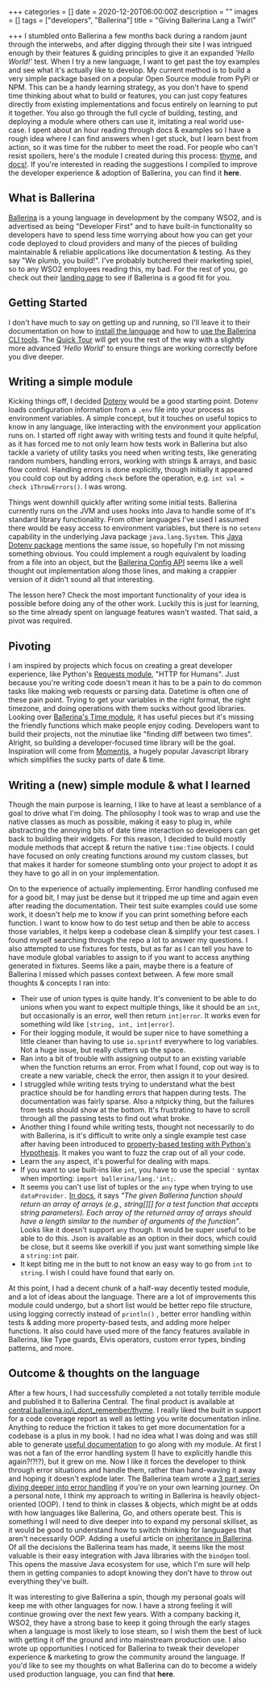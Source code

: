+++
categories = []
date = 2020-12-20T06:00:00Z
description = ""
images = []
tags = ["developers", "Ballerina"]
title = "Giving Ballerina Lang a Twirl"

+++
I stumbled onto Ballerina a few months back during a random jaunt through the interwebs, and after digging through their site I was intrigued enough by their features & guiding principles to give it an expanded _'Hello World!'_ test. When I try a new language, I want to get past the toy examples and see what it's actually like to develop. My current method is to build a very simple package based on a popular Open Source module from PyPi or NPM. This can be a handy learning strategy, as you don't have to spend time thinking about what to build or features, you can just copy features directly from existing implementations and focus entirely on learning to put it together. You also go through the full cycle of building, testing, and deploying a module where others can use it, imitating a real world use-case. I spent about an hour reading through docs & examples so I have a rough idea where I can find answers when I get stuck, but I learn best from action, so it was time for the rubber to meet the road. For people who can't resist spoilers, here's the module I created during this process: [thyme](https://central.ballerina.io/i_dont_remember/thyme), and [docs!](https://i-dont-remember.github.io/thyme/). If you're interested in reading the suggestions I compiled to improve the developer experience & adoption of Ballerina, you can find it **here**.

## What is Ballerina

[Ballerina](https://ballerina.io/) is a young language in development by the company WSO2, and is advertised as being "Developer First" and to have built-in functionality so developers have to spend less time worrying about how you can get your code deployed to cloud providers and many of the pieces of building maintainable & reliable applications like documentation & testing. As they say "We plumb, you build!". I've probably butchered their marketing spiel, so to any WSO2 employees reading this, my bad. For the rest of you, go check out their [landing page](https://ballerina.io) to see if Ballerina is a good fit for you.

## Getting Started

I don't have much to say on getting up and running, so I'll leave it to their documentation on how to [install the language](https://ballerina.io/learn/installing-ballerina/) and how to [use the Ballerina CLI tools](https://ballerina.io/learn/using-the-cli-tools/). The [Quick Tour](https://ballerina.io/learn/quick-tour/) will get you the rest of the way with a slightly more advanced _'Hello World_' to ensure things are working correctly before you dive deeper.

## Writing a simple module

Kicking things off, I decided [Dotenv](https://www.npmjs.com/package/dotenv) would be a good starting point. Dotenv loads configuration information from a `.env` file into your process as environment variables. A simple concept, but it touches on useful topics to know in any language, like interacting with the environment your application runs on. I started off right away with writing tests and found it quite helpful, as it has forced me to not only learn how tests work in Ballerina but also tackle a variety of utility tasks you need when writing tests, like generating random numbers, handling errors, working with strings & arrays, and basic flow control. Handling errors is done explicitly, though initially it appeared you could cop out by adding `check` before the operation, e.g. `int val = check iThrowErrors()`. I was wrong.

Things went downhill quickly after writing some initial tests. Ballerina currently runs on the JVM and uses hooks into Java to handle some of it's standard library functionality. From other languages I've used I assumed there would be easy access to environment variables, but there is no `setenv` capability in the underlying Java package `java.lang.System`. This [Java Dotenv package](https://github.com/cdimascio/dotenv-java#faq) mentions the same issue, so hopefully I'm not missing something obvious. You could implement a rough equivalent by loading from a file into an object, but the [Ballerina Config API](https://ballerina.io/learn/by-example/config-api.html) seems like a well thought out implementation along those lines, and making a crappier version of it didn't sound all that interesting.

The lesson here? Check the most important functionality of your idea is possible before doing any of the other work. Luckily this is just for learning, so the time already spent on language features wasn't wasted. That said, a pivot was required.

## Pivoting

I am inspired by projects which focus on creating a great developer experience, like Python's [Requests module](https://requests.readthedocs.io/en/master/), "HTTP for Humans". Just because you're writing code doesn't mean it has to be a pain to do common tasks like making web requests or parsing data. Datetime is often one of these pain point. Trying to get your variables in the right format, the right timezone, and doing operations with them sucks without good libraries. Looking over [Ballerina's Time module](https://ballerina.io/learn/by-example/time.html), it has useful pieces but it's missing the friendly functions which make people enjoy coding. Developers want to build their projects, not the minutiae like "finding diff between two times". Alright, so building a developer-focused time library will be the goal. Inspiration will come from [Momentjs](https://momentjs.com/), a hugely popular Javascript library which simplifies the sucky parts of date & time.

## Writing a (new) simple module & what I learned

Though the main purpose is learning, I like to have at least a semblance of a goal to drive what I'm doing. The philosophy I took was to wrap and use the native classes as much as possible, making it easy to plug in, while abstracting the annoying bits of date time interaction so developers can get back to building their widgets. For this reason, I decided to build mostly module methods that accept & return the native `time:Time` objects. I could have focused on only creating functions around my custom classes, but that makes it harder for someone stumbling onto your project to adopt it as they have to go all in on your implementation.

On to the experience of actually implementing. Error handling confused me for a good bit, I may just be dense but it tripped me up time and again even after reading the documentation. Their test suite examples could use some work, it doesn't help me to know if you can print something before each function. I want to know how to do test setup and then be able to access those variables, it helps keep a codebase clean & simplify your test cases. I found myself searching through the repo a lot to answer my questions. I also attempted to use fixtures for tests, but as far as I can tell you have to have module global variables to assign to if you want to access anything generated in fixtures. Seems like a pain, maybe there is a feature of Ballerina I missed which passes context between. A few more small thoughts & concepts I ran into:

* Their use of union types is quite handy. It's convenient to be able to do unions when you want to expect multiple things, like it should be an `int`, but occasionally is an error, well then return `int|error`. It works even for something wild like `[string, int, int|error]`.
* For their logging module, it would be super nice to have something a little cleaner than having to use `io.sprintf` everywhere to log variables. Not a huge issue, but really clutters up the space.
* Ran into a bit of trouble with assigning output to an existing variable when the function returns an error. From what I found, cop out way is to create a new variable, check the error, then assign it to your desired.
* I struggled while writing tests trying to understand what the best practice should be for handling errors that happen during tests. The documentation was fairly sparse. Also a nitpicky thing, but the failures from tests should show at the bottom. It's frustrating to have to scroll through all the passing tests to find out what broke.
* Another thing I found while writing tests, thought not necessarily to do with Ballerina, is it's difficult to write only a single example test case after having been introduced to [property-based testing with Python's Hypothesis](https://hypothesis.works/). It makes you want to fuzz the crap out of all your code.
* Learn the `any` aspect, it's powerful for dealing with maps.
* If you want to use built-ins like `int`, you have to use the special `'` syntax when importing: `import ballerina/lang.'int;`.
* It seems you can't use list of tuples or the `any` type when trying to use `dataProvider.` [In docs](https://ballerina.io/learn/how-to-test-ballerina-code/), it says _"The given Ballerina function should return an array of arrays (e.g., string\[\]\[\] for a test function that accepts string parameters). Each array of the returned array of arrays should have a length similar to the number of arguments of the function"_. Looks like it doesn't support `any` though. It would be super useful to be able to do this. Json is available as an option in their docs, which could be close, but it seems like overkill if you just want something simple like a `string:int` pair.
* It kept biting me in the butt to not know an easy way to go from `int` to `string`. I wish I could have found that early on.

At this point, I had a decent chunk of a half-way decently tested module, and a lot of ideas about the language. There are a lot of improvements this module could undergo, but a short list would be better repo file structure, using logging correctly instead of `println()` , better error handling within tests & adding more property-based tests, and adding more helper functions. It also could have used more of the fancy features available in Ballerina, like Type guards, Elvis operators, custom error types, binding patterns, and more.

## Outcome & thoughts on the language

After a few hours, I had successfully completed a not totally terrible module and published it to Ballerina Central. The final product is available at [central.ballerina.io/i_dont_remember/thyme](https://central.ballerina.io/i_dont_remember/thyme). I really liked the built in support for a code coverage report as well as letting you write documentation inline. Anything to reduce the friction it takes to get more documentation for a codebase is a plus in my book. I had no idea what I was doing and was still able to generate [useful documentation](https://i-dont-remember.github.io/thyme/) to go along with my module. At first I was not a fan of the error handling system (I have to explicitly handle this again?!?!?), but it grew on me. Now I like it forces the developer to think through error situations and handle them, rather than hand-waving it away and hoping it doesn't explode later. The Ballerina team wrote a [3 part series diving deeper into error handling](https://medium.com/ballerina-techblog/ballerina-error-handling-part-i-d581f65c0f8d) if you're on your own learning journey. On a personal note, I think my approach to writing in Ballerina is heavily object-oriented (OOP). I tend to think in classes & objects, which might be at odds with how languages like Ballerina, Go, and others operate best. This is something I will need to dive deeper into to expand my personal skillset, as it would be good to understand how to switch thinking for languages that aren't necessarily OOP. Adding a useful article on [inheritance in Ballerina](https://stackoverflow.com/questions/61309121/how-to-implement-inheritance-in-ballerina). Of all the decisions the Ballerina team has made, it seems like the most valuable is their easy integration with Java libraries with the `bindgen` tool. This opens the massive Java ecosystem for use, which I'm sure will help them in getting companies to adopt knowing they don't have to throw out everything they've built.

It was interesting to give Ballerina a spin, though my personal goals will keep me with other languages for now. I have a strong feeling it will continue growing over the next few years. With a company backing it, WSO2, they have a strong base to keep it going through the early stages when a language is most likely to lose steam, so I wish them the best of luck with getting it off the ground and into mainstream production use. I also wrote up opportunities I noticed for Ballerina to tweak their developer experience & marketing to grow the community around the language. If you'd like to see my thoughts on what Ballerina can do to become a widely used production language, you can find that **here**.